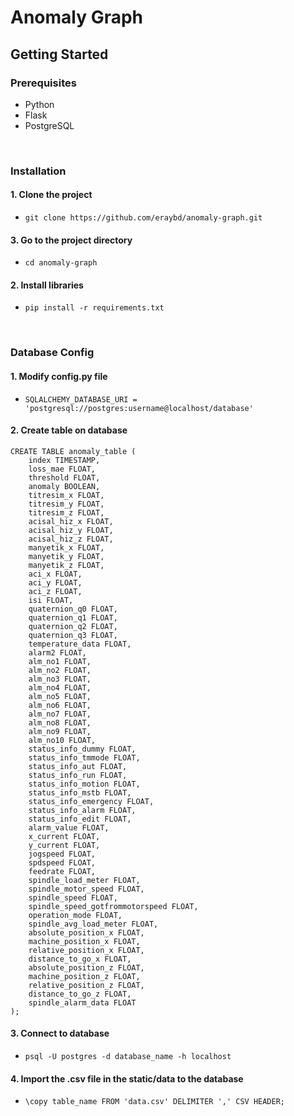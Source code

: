 # Anomaly Graph


## Getting Started

### Prerequisites
* Python
* Flask
* PostgreSQL

<br>

### Installation
#### 1. Clone the project
* ```git clone https://github.com/eraybd/anomaly-graph.git```

#### 3. Go to the project directory
* ```cd anomaly-graph```

#### 2. Install libraries
* ```pip install -r requirements.txt```

<br>

### Database Config
#### 1. Modify config.py file
* ```SQLALCHEMY_DATABASE_URI = 'postgresql://postgres:username@localhost/database'```

#### 2. Create table on database
```
CREATE TABLE anomaly_table (
    index TIMESTAMP,
    loss_mae FLOAT,
    threshold FLOAT,
    anomaly BOOLEAN,
    titresim_x FLOAT,
    titresim_y FLOAT,
    titresim_z FLOAT,
    acisal_hiz_x FLOAT,
    acisal_hiz_y FLOAT,
    acisal_hiz_z FLOAT,
    manyetik_x FLOAT,
    manyetik_y FLOAT,
    manyetik_z FLOAT,
    aci_x FLOAT,
    aci_y FLOAT,
    aci_z FLOAT,
    isi FLOAT,
    quaternion_q0 FLOAT,
    quaternion_q1 FLOAT,
    quaternion_q2 FLOAT,
    quaternion_q3 FLOAT,
    temperature_data FLOAT,
    alarm2 FLOAT,
    alm_no1 FLOAT,
    alm_no2 FLOAT,
    alm_no3 FLOAT,
    alm_no4 FLOAT,
    alm_no5 FLOAT,
    alm_no6 FLOAT,
    alm_no7 FLOAT,
    alm_no8 FLOAT,
    alm_no9 FLOAT,
    alm_no10 FLOAT,
    status_info_dummy FLOAT,
    status_info_tmmode FLOAT,
    status_info_aut FLOAT,
    status_info_run FLOAT,
    status_info_motion FLOAT,
    status_info_mstb FLOAT,
    status_info_emergency FLOAT,
    status_info_alarm FLOAT,
    status_info_edit FLOAT,
    alarm_value FLOAT,
    x_current FLOAT,
    y_current FLOAT,
    jogspeed FLOAT,
    spdspeed FLOAT,
    feedrate FLOAT,
    spindle_load_meter FLOAT,
    spindle_motor_speed FLOAT,
    spindle_speed FLOAT,
    spindle_speed_gotfrommotorspeed FLOAT,
    operation_mode FLOAT,
    spindle_avg_load_meter FLOAT,
    absolute_position_x FLOAT,
    machine_position_x FLOAT,
    relative_position_x FLOAT,
    distance_to_go_x FLOAT,
    absolute_position_z FLOAT,
    machine_position_z FLOAT,
    relative_position_z FLOAT,
    distance_to_go_z FLOAT,
    spindle_alarm_data FLOAT
);
```
#### 3. Connect to database
* ```psql -U postgres -d database_name -h localhost```

#### 4. Import the .csv file in the static/data to the database
* ```\copy table_name FROM 'data.csv' DELIMITER ',' CSV HEADER;```












	


